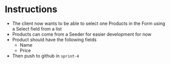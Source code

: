 # Instructions
- The client now wants to be able to select one Products in the Form using a Select field from a list
- Products can come from a Seeder for easier development for now
- Product should have the following fields
    - Name
    - Price
- Then push to github in `sprint-4`